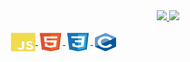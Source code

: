 <div align="center">
  <a href="https://github.com/chg96-cpu">
  <img height="180em" src="https://github-readme-stats.vercel.app/api?username=chg96-cpu&show_icons=true&theme=dracula&include_all_commits=true&count_private=true"/>
  <img height="180em" src="https://github-readme-stats.vercel.app/api/top-langs/?username=chg96-cpu&layout=compact&langs_count=7&theme=dracula"/>
</div>
<div style="display: inline_block"><br>
  <img align="center" alt="chg96-cpu-Js" height="30" width="40" src="https://raw.githubusercontent.com/devicons/devicon/master/icons/javascript/javascript-plain.svg">
  <img align="center" alt="chg96-cpu-HTML" height="30" width="40" src="https://raw.githubusercontent.com/devicons/devicon/master/icons/html5/html5-original.svg">
  <img align="center" alt="chg96-cpu-CSS" height="30" width="40" src="https://raw.githubusercontent.com/devicons/devicon/master/icons/css3/css3-original.svg">
  <img align="center" alt="chg96-cpu-Cpp" height="30" width="40" src="https://raw.githubusercontent.com/devicons/devicon/master/icons/c/c-original.svg">
</div>
